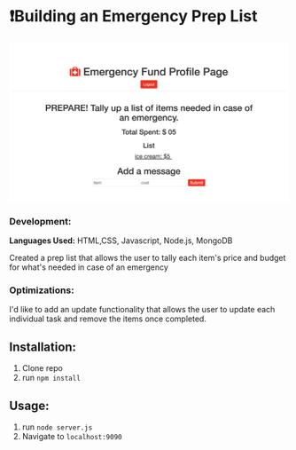# ❗️Building an Emergency Prep List

![emergency](emergency.png)

### Development:
**Languages Used:**
HTML,CSS, Javascript, Node.js, MongoDB

Created a prep list that allows the user to tally each item's price and budget for what's needed in case of an emergency

### Optimizations:
I'd like to add an update functionality that allows the user to update each individual task and remove the items once completed.

## Installation:
1. Clone repo
2. run `npm install`

## Usage:
1. run `node server.js`
2. Navigate to `localhost:9090`
